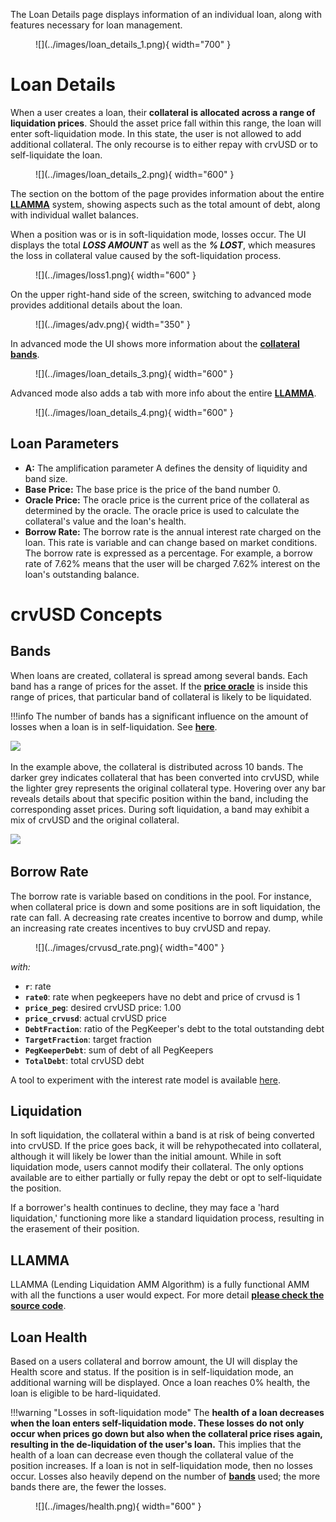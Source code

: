 The Loan Details page displays information of an individual loan, along with features necessary for loan management.

<figure markdown>
  ![](../images/loan_details_1.png){ width="700" }
  <figcaption></figcaption>
</figure>


# **Loan Details**

When a user creates a loan, their **collateral is allocated across a range of liquidation prices**. Should the asset price fall within this range, the loan will enter soft-liquidation mode. In this state, the user is not allowed to add additional collateral. The only recourse is to either repay with crvUSD or to self-liquidate the loan.

<figure markdown>
  ![](../images/loan_details_2.png){ width="600" }
  <figcaption></figcaption>
</figure>

The section on the bottom of the page provides information about the entire [**LLAMMA**](#llamma) system, showing aspects such as the total amount of debt, along with individual wallet balances.


When a position was or is in soft-liquidation mode, losses occur. The UI displays the total ***LOSS AMOUNT*** as well as the ***% LOST***, which measures the loss in collateral value caused by the soft-liquidation process.

<figure markdown>
  ![](../images/loss1.png){ width="600" }
  <figcaption></figcaption>
</figure>


On the upper right-hand side of the screen, switching to advanced mode provides additional details about the loan.

<figure markdown>
  ![](../images/adv.png){ width="350" }
  <figcaption></figcaption>
</figure>

In advanced mode the UI shows more information about the [**collateral bands**](#bands).

<figure markdown>
  ![](../images/loan_details_3.png){ width="600" }
  <figcaption></figcaption>
</figure>

Advanced mode also adds a tab with more info about the entire [**LLAMMA**](#llamma).

<figure markdown>
  ![](../images/loan_details_4.png){ width="600" }
  <figcaption></figcaption>
</figure>

## **Loan Parameters**

- **A:** The amplification parameter A defines the density of liquidity and band size.
- **Base Price:** The base price is the price of the band number 0.
- **Oracle Price:** The oracle price is the current price of the collateral as determined by the oracle. The oracle price is used to calculate the collateral's value and the loan's health.
- **Borrow Rate:** The borrow rate is the annual interest rate charged on the loan. This rate is variable and can change based on market conditions. The borrow rate is expressed as a percentage. For example, a borrow rate of 7.62% means that the user will be charged 7.62% interest on the loan's outstanding balance.


# **crvUSD Concepts**

## **Bands**

When loans are created, collateral is spread among several bands. Each band has a range of prices for the asset. If the [**price oracle**](../factory-pools/understanding-oracles.md) is inside this range of prices, that particular band of collateral is likely to be liquidated.

!!!info 
    The number of bands has a significant influence on the amount of losses when a loan is in self-liquidation. See [**here**](#loan-health).

![](https://2254922201-files.gitbook.io/~/files/v0/b/gitbook-x-prod.appspot.com/o/spaces%2F-MFA0rQI3SzfbVFgp3Ic%2Fuploads%2FyMhYzWHxwO8F9TobC61D%2Fimage.png?alt=media&token=1da21e96-9df2-4f47-b6c3-34d9d3cbefd4)

In the example above, the collateral is distributed across 10 bands. The darker grey indicates collateral that has been converted into crvUSD, while the lighter grey represents the original collateral type. Hovering over any bar reveals details about that specific position within the band, including the corresponding asset prices. During soft liquidation, a band may exhibit a mix of crvUSD and the original collateral.

![](https://2254922201-files.gitbook.io/~/files/v0/b/gitbook-x-prod.appspot.com/o/spaces%2F-MFA0rQI3SzfbVFgp3Ic%2Fuploads%2FZgFJQJm7ol1KmgK1BXXJ%2Fimage.png?alt=media&token=c05ef1d9-8918-4cf2-b041-a38716d9660d)

## **Borrow Rate**

The borrow rate is variable based on conditions in the pool. For instance, when collateral price is down and some positions are in soft liquidation, the rate can fall. A decreasing rate creates incentive to borrow and dump, while an increasing rate creates incentives to buy crvUSD and repay.

<figure markdown>
  ![](../images/crvusd_rate.png){ width="400" }
  <figcaption></figcaption>
</figure>

*with:*

- **`r`**:	rate
- **`rate0`**:	rate when pegkeepers have no debt and price of crvusd is 1
- **`price_peg`**:	desired crvUSD price: 1.00
- **`price_crvusd`**:	actual crvUSD price
- **`DebtFraction`**:	ratio of the PegKeeper's debt to the total outstanding debt
- **`TargetFraction`**:	target fraction
- **`PegKeeperDebt`**:	sum of debt of all PegKeepers
- **`TotalDebt`**:	total crvUSD debt

A tool to experiment with the interest rate model is available [here](https://crvusd-rate.0xreviews.xyz/).


## **Liquidation**

In soft liquidation, the collateral within a band is at risk of being converted into crvUSD. If the price goes back, it will be rehypothecated into collateral, although it will likely be lower than the initial amount.  While in soft liquidation mode, users cannot modify their collateral. The only options available are to either partially or fully repay the debt or opt to self-liquidate the position.

If a borrower's health continues to decline, they may face a 'hard liquidation,' functioning more like a standard liquidation process, resulting in the erasement of their position.

## **LLAMMA**

LLAMMA (Lending Liquidation AMM Algorithm) is a fully functional AMM with all the functions a user would expect. For more detail [**please check the source code**](https://github.com/curvefi/curve-stablecoin/blob/master/contracts/AMM.vy).

## **Loan Health**

Based on a users collateral and borrow amount, the UI will display the Health score and status. If the position is in self-liquidation mode, an additional warning will be displayed. Once a loan reaches 0% health, the loan is eligible to be hard-liquidated.

!!!warning "Losses in soft-liquidation mode"
    The **health of a loan decreases when the loan enters self-liquidation mode. These losses do not only occur when prices go down but also when the collateral price rises again, resulting in the de-liquidation of the user's loan.** This implies that the health of a loan can decrease even though the collateral value of the position increases. If a loan is not in self-liquidation mode, then no losses occur. Losses also heavily depend on the number of [**bands**](#bands) used; the more bands there are, the fewer the losses.

<figure markdown>
  ![](../images/health.png){ width="600" }
  <figcaption></figcaption>
</figure>

